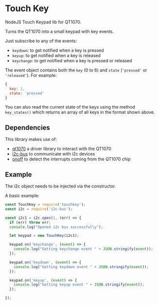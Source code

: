 # Touch Key

NodeJS Touch Keypad lib for QT1070.

Turns the QT1070 into a small keypad with key events.

Just subscribe to any of the events:

* `keydown`: to get notified when a key is pressed
* `keyup`: to get notified when a key is released
* `keychange`: to get notified when a key is pressed or released

The event object contains both the `key` (0 to 6) and `state` (`'pressed'` or `'released'`). For example:

```js
{
  key: 1,
  state: 'pressed'
}
```

You can also read the current state of the keys using the method `key_states()` which returns an array of all keys in the format shown above.

## Dependencies

This library makes use of:

* [qt1070](https://www.npmjs.com/package/qt1070) a driver library to interact with the QT1070
* [i2c-bus](https://www.npmjs.com/package/i2c-bus) to communicate with i2c devices
* [onoff](https://www.npmjs.com/package/onoff) to detect the interrupts coming from the QT1070 chip

## Example

The i2c object needs to be injected via the constructor.

A basic example:

```js
const TouchKey = require('touchkey');
const i2c = require('i2c-bus');

const i2c1 = i2c.open(1, (err) => {
  if (err) throw err;
  console.log("Opened i2c bus successfully");

  let keypad = new TouchKey(i2c1);

  keypad.on('keychange', (event) => {
    console.log("Getting keychange event " + JSON.stringify(event));
  });

  keypad.on('keydown', (event) => {
    console.log("Getting keydown event " + JSON.stringify(event));
  });

  keypad.on('keyup', (event) => {
    console.log("Getting keyup event " + JSON.stringify(event));
  });

});
```
